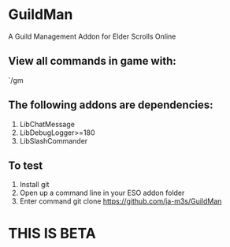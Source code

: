 # GuildMan
A Guild Management Addon for Elder Scrolls Online

## View all commands in game with:
`/gm 

## The following addons are dependencies:
1. LibChatMessage 
2. LibDebugLogger>=180 
3. LibSlashCommander

## To test
1. Install git
2. Open up a command line in your ESO addon folder 
3. Enter command git clone https://github.com/ja-m3s/GuildMan

# THIS IS BETA